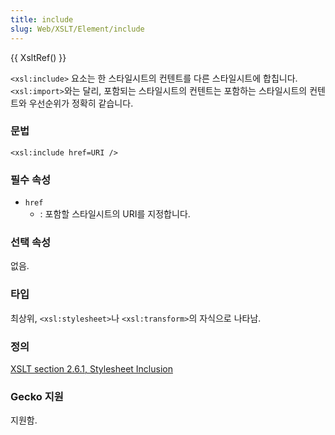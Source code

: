 ```yaml
---
title: include
slug: Web/XSLT/Element/include
---
```


{{ XsltRef() }}

`<xsl:include>` 요소는 한 스타일시트의 컨텐트를 다른 스타일시트에 합칩니다. `<xsl:import>`와는 달리, 포함되는 스타일시트의 컨텐트는 포함하는 스타일시트의 컨텐트와 우선순위가 정확히 같습니다.

### 문법

```
<xsl:include href=URI />
```

### 필수 속성

- `href`
  - : 포함할 스타일시트의 URI를 지정합니다.

### 선택 속성

없음.

### 타입

최상위, `<xsl:stylesheet>`나 `<xsl:transform>`의 자식으로 나타남.

### 정의

[XSLT section 2.6.1, Stylesheet Inclusion](http://www.w3.org/TR/xslt#include)

### Gecko 지원

지원함.
